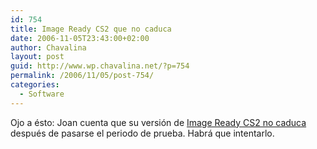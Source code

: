 ```yaml
---
id: 754
title: Image Ready CS2 que no caduca
date: 2006-11-05T23:43:00+02:00
author: Chavalina
layout: post
guid: http://www.wp.chavalina.net/?p=754
permalink: /2006/11/05/post-754/
categories:
  - Software
---
```

Ojo a ésto: Joan cuenta que su versi&oacute;n de <a href="http://trialbloggy.blogspot.com/2006/11/imageready-cs2-por-la-cara.html" target="_blank">Image Ready CS2 no caduca</a> después de pasarse el periodo de prueba. Habrá que intentarlo.